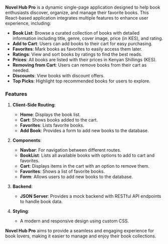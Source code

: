 **Novel Hub Pro** is a dynamic single-page application designed to help book enthusiasts discover, organize, and manage their favorite books. This React-based application integrates multiple features to enhance user experience, including:

-   **Book List**: Browse a curated collection of books with detailed information including title, genre, cover image, price (in KES), and rating.
-   **Add to Cart**: Users can add books to their cart for easy purchasing.
-   **Favorites**: Mark books as favorites to easily access them later.
-   **Ratings**: View and sort books by ratings to find the best reads.
-   **Prices**: All books are listed with their prices in Kenyan Shillings (KES).
-   **Removing from Cart**: Users can remove books from their cart as needed.
-   **Discounts**: View books with discount offers.
-   **Top Picks**: Highlight top recommended books for users to explore.

### Features

1.  **Client-Side Routing**:
    
    -   **Home**: Displays the book list.
    -   **Cart**: Shows books added to the cart.
    -   **Favorites**: Lists favorite books.
    -   **Add Book**: Provides a form to add new books to the database.
2.  **Components**:
    
    -   **Navbar**: For navigation between different routes.
    -   **BookList**: Lists all available books with options to add to cart and favorites.
    -   **Cart**: Displays items in the cart with an option to remove them.
    -   **Favorites**: Shows a list of favorite books.
    -   **Form**: Allows users to add new books to the database.
3.  **Backend**:
    
    -   **JSON Server**: Provides a mock backend with RESTful API endpoints to handle book data.
4.  **Styling**:
    
    -   A modern and responsive design using custom CSS.

**Novel Hub Pro** aims to provide a seamless and engaging experience for book lovers, making it easier to manage and enjoy their book collections.